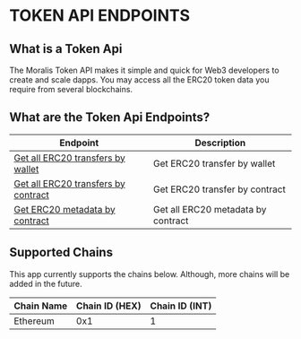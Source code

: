 # TOKEN API ENDPOINTS

## What is a Token Api

The Moralis Token API makes it simple and quick for Web3 developers to create and scale dapps. You may access all the ERC20 token data you require from several blockchains.

## What are the Token Api Endpoints?

| Endpoint | Description |
|----------|------------ |
| [Get all ERC20 transfers by wallet](./ERC20WALLETTRANSFERS.md) | Get ERC20 transfer by wallet |
| [Get all ERC20 transfers by contract](./ERC20CONTRACTTRANSFERS.md) | Get ERC20 transfer by contract |
| [Get ERC20 metadata by contract](./ERC20CONTRACTMETADATA.md) | Get all ERC20 metadata by contract |

## Supported Chains

This app currently supports the chains below. Although, more chains will be added in the future.

<!-- table with even color -->

| Chain Name | Chain ID (HEX)| Chain ID (INT)|
| :---       | :---          | :---          |
| Ethereum   | 0x1           | 1             |
